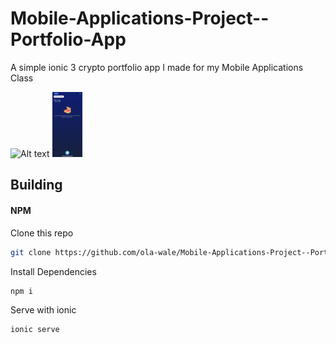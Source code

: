 # Mobile-Applications-Project--Portfolio-App


A simple ionic 3 crypto portfolio app I made for my Mobile Applications Class

![Alt text]()
<img src="images/IMG_1302.PNG" width="48">

## Building

#### NPM
Clone this repo
````bash 
git clone https://github.com/ola-wale/Mobile-Applications-Project--Portfolio-App.git
````
Install Dependencies
````bash 
npm i
````
Serve with ionic
````bash 
ionic serve
````
